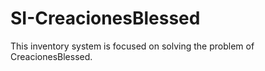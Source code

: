 # SI-CreacionesBlessed
This inventory system is focused on solving the problem of CreacionesBlessed.
